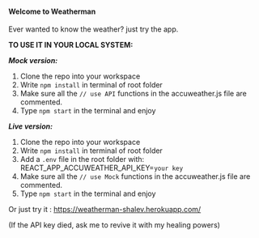 #### Welcome to Weatherman
Ever wanted to know the weather? just try the app.

**TO USE IT IN YOUR LOCAL SYSTEM:**

***Mock version:***
1. Clone the repo into your workspace
2. Write `npm install` in terminal of root folder
3. Make sure all the `// use API` functions in the accuweather.js file are commented.
4. Type `npm start` in the terminal and enjoy

***Live version:***
1. Clone the repo into your workspace
2. Write `npm install` in terminal of root folder
3. Add a `.env` file in the root folder with:  REACT_APP_ACCUWEATHER_API_KEY=`your key`
4. Make sure all the `// use Mock` functions in the accuweather.js file are commented.
5. Type `npm start` in the terminal and enjoy



Or just try it :
https://weatherman-shalev.herokuapp.com/

(If the API key died, ask me to revive it with my healing powers)
